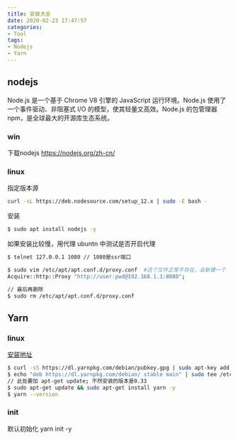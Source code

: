 ```yaml
---
title: 安装大全
date: 2020-02-23 17:47:57
categories:
- Tool
tags:
- Nodejs
- Yarn
---
```


## nodejs
Node.js 是一个基于 Chrome V8 引擎的 JavaScript 运行环境。Node.js 使用了一个事件驱动、非阻塞式 I/O 的模型，使其轻量又高效。Node.js 的包管理器 npm，是全球最大的开源库生态系统。
### win
下载nodejs https://nodejs.org/zh-cn/

### linux
指定版本源
``` BASH
curl -sL https://deb.nodesource.com/setup_12.x | sudo -E bash -
```

安装
``` BASH
$ sudo apt install nodejs -y
```

如果安装比较慢，用代理
ubuntn 中测试是否开启代理
``` BASH
$ telnet 127.0.0.1 1080 // 1080是ssr端口

$ sudo vim /etc/apt/apt.conf.d/proxy.conf  #这个文件正常不存在，会新建一个
Acquire::http::Proxy "http://user:pwd@192.168.1.1:8080";

// 最后再删除
$ sudo rm /etc/apt/apt.conf.d/proxy.conf
```

## Yarn
### linux
[安装地址](https://yarn.bootcss.com/docs/install/#debian-stable)
``` BASH
$ curl -sS https://dl.yarnpkg.com/debian/pubkey.gpg | sudo apt-key add -
$ echo "deb https://dl.yarnpkg.com/debian/ stable main" | sudo tee /etc/apt/sources.list.d/yarn.list
// 此处要加 apt-get update; 不然安装的版本是0.33
$ sudo apt-get update && sudo apt-get install yarn -y
$ yarn --version
```

### init
默认初始化
yarn init -y 